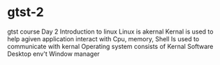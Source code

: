 # gtst-2
gtst course
Day 2
  Introduction to linux
        Linux is akernal
       Kernal is used to help agiven application interact with
   Cpu, memory,
         Shell
      Is used to communicate with kernal
            Operating system consists of
                  Kernal
                   Software
                    Desktop env't
                     Window manager
          
